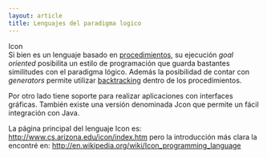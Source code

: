 ```yaml
---
layout: article
title: Lenguajes del paradigma logico
---
```


Icon  
Si bien es un lenguaje basado en [procedimientos](procedimientos.html), su ejecución *goal oriented* posibilita un estilo de programación que guarda bastantes similitudes con el paradigma lógico. Además la posibilidad de contar con *generators* permite utilizar [backtracking](http://es.wikipedia.org/wiki/Vuelta_atr%C3%A1s) dentro de los procedimientos.

Por otro lado tiene soporte para realizar aplicaciones con interfaces gráficas. También existe una versión denominada Jcon que permite un fácil integración con Java.

La página principal del lenguaje Icon es: <http://www.cs.arizona.edu/icon/index.htm> pero la introducción más clara la encontré en: <http://en.wikipedia.org/wiki/Icon_programming_language>



